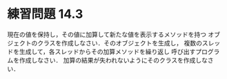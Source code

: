 # 練習問題 14.3
現在の値を保持し，その値に加算して新たな値を表示するメソッドを持つ
オブジェクトのクラスを作成しなさい．そのオブジェクトを生成し，
複数のスレッドを生成して，各スレッドからその加算メソッドを繰り返し
呼び出すプログラムを作成しなさい．
加算の結果が失われないようにそのクラスを作成しなさい．
